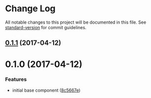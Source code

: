 # Change Log

All notable changes to this project will be documented in this file. See [standard-version](https://github.com/conventional-changelog/standard-version) for commit guidelines.

<a name="0.1.1"></a>
## [0.1.1](https://github.com/larixsource/angular-react-dates/compare/v0.1.0...v0.1.1) (2017-04-12)



<a name="0.1.0"></a>
# 0.1.0 (2017-04-12)


### Features

* initial base component ([8c5667e](https://github.com/larixsource/angular-react-dates/commit/8c5667e))
